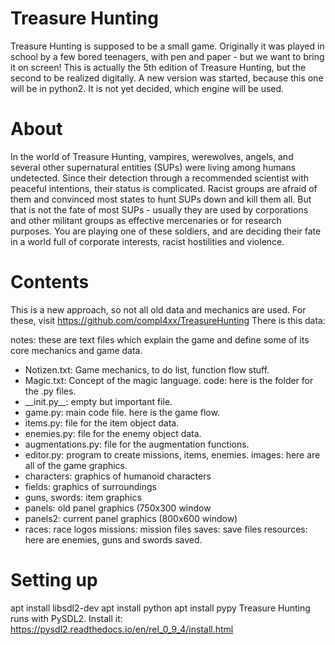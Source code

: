 # Treasure Hunting

Treasure Hunting is supposed to be a small game.
Originally it was played in school by a few bored teenagers, with pen and paper - but we want to bring it on screen!
This is actually the 5th edition of Treasure Hunting, but the second to be realized digitally.
A new version was started, because this one will be in python2.
It is not yet decided, which engine will be used.

# About

In the world of Treasure Hunting, vampires, werewolves, angels, and several other supernatural entities (SUPs) were living among humans undetected.
Since their detection through a recommended scientist with peaceful intentions, their status is complicated.
Racist groups are afraid of them and convinced most states to hunt SUPs down and kill them all.
But that is not the fate of most SUPs - usually they are used by corporations and other militant groups as effective mercenaries or for research purposes.
You are playing one of these soldiers, and are deciding their fate in a world full of corporate interests, racist hostilities and violence.

# Contents

This is a new approach, so not all old data and mechanics are used. For these, visit https://github.com/compl4xx/TreasureHunting
There is this data:

notes: these are text files which explain the game and define some of its core mechanics and game data.
- Notizen.txt: Game mechanics, to do list, function flow stuff.
- Magic.txt: Concept of the magic language.
code: here is the folder for the .py files.
- \_\_init.py\_\_: empty but important file.
- game.py: main code file. here is the game flow.
- items.py: file for the item object data.
- enemies.py: file for the enemy object data.
- augmentations.py: file for the augmentation functions.
- editor.py: program to create missions, items, enemies.
images: here are all of the game graphics.
- characters: graphics of humanoid characters
- fields: graphics of surroundings
- guns, swords: item graphics
- panels: old panel graphics (750x300 window
- panels2: current panel graphics (800x600 window)
- races: race logos
missions: mission files
saves: save files
resources: here are enemies, guns and swords saved.

# Setting up

apt install libsdl2-dev
apt install python
apt install pypy
Treasure Hunting runs with PySDL2. Install it: https://pysdl2.readthedocs.io/en/rel_0_9_4/install.html
